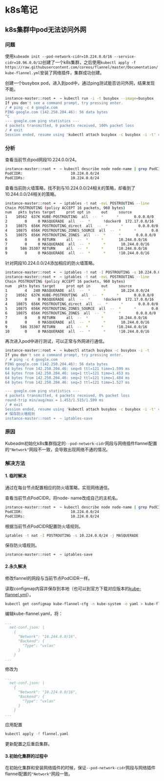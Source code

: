 # k8s笔记

## k8s集群中pod无法访问外网

### 问题

使用`kubeadm init --pod-network-cidr=10.224.0.0/16 --service-cidr=10.96.0.0/12`创建了一个k8s集群，之后使用`kubectl apply -f https://raw.githubusercontent.com/coreos/flannel/master/Documentation/kube-flannel.yml`安装了网络插件，集群成功创建。

创建一个busybox pod，进入到pod中，通过ping测试能否访问外网，结果发现不能。

```bash
instance-master::root ➜  ~ kubectl run -i -t busybox --image=busybox
If you don't see a command prompt, try pressing enter.
/ # ping -c 4 google.com
PING google.com (142.250.204.46): 56 data bytes
^C
--- google.com ping statistics ---
4 packets transmitted, 0 packets received, 100% packet loss
/ # exit
Session ended, resume using 'kubectl attach busybox -c busybox -i -t' command when the pod is running
```

### 分析

查看当前节点pod网段10.224.0.0/24。

```bash
instance-master::root ➜  ~ kubectl describe node node-name | grep PodCIDR
PodCIDR:                      10.224.0.0/24
PodCIDRs:                     10.224.0.0/24
```

查看当前防火墙策略，找不到与10.224.0.0/24相关的策略，却看到了10.244.0.0/24相关的策略。

```bash
instance-master::root ➜  ~ iptables -t nat -nvL POSTROUTING --line
Chain POSTROUTING (policy ACCEPT 16 packets, 960 bytes)
num   pkts bytes target     prot opt in     out     source               destination
1    10562  637K KUBE-POSTROUTING  all  --  *      *       0.0.0.0/0            0.0.0.0/0            /* kubernetes postrouting rules */
2        0     0 MASQUERADE  all  --  *      !docker0  172.17.0.0/16        0.0.0.0/0
3    10875  656K POSTROUTING_direct  all  --  *      *       0.0.0.0/0            0.0.0.0/0
4    10875  656K POSTROUTING_ZONES_SOURCE  all  --  *      *       0.0.0.0/0            0.0.0.0/0
5    10875  656K POSTROUTING_ZONES  all  --  *      *       0.0.0.0/0            0.0.0.0/0
6        0     0 RETURN     all  --  *      *       10.244.0.0/16        10.244.0.0/16
7        0     0 MASQUERADE  all  --  *      *       10.244.0.0/16       !224.0.0.0/4
8      586 35307 RETURN     all  --  *      *      !10.244.0.0/16        10.224.0.0/24
9        0     0 MASQUERADE  all  --  *      *      !10.244.0.0/16        10.244.0.0/16
```

针对网段10.224.0.0/24添加相应的防火墙策略。

```bash
instance-master::root ➜  ~ iptables -t nat -I POSTROUTING -s 10.224.0.0/24 -j MASQUERADE
instance-master::root ➜  ~ iptables -t nat -nvL POSTROUTING --line
Chain POSTROUTING (policy ACCEPT 16 packets, 960 bytes)
num   pkts bytes target     prot opt in     out     source               destination
1        4   240 MASQUERADE  all  --  *      *       10.224.0.0/24        0.0.0.0/0
2    10562  637K KUBE-POSTROUTING  all  --  *      *       0.0.0.0/0            0.0.0.0/0            /* kubernetes postrouting rules */
3        0     0 MASQUERADE  all  --  *      !docker0  172.17.0.0/16        0.0.0.0/0
4    10875  656K POSTROUTING_direct  all  --  *      *       0.0.0.0/0            0.0.0.0/0
5    10875  656K POSTROUTING_ZONES_SOURCE  all  --  *      *       0.0.0.0/0            0.0.0.0/0
6    10875  656K POSTROUTING_ZONES  all  --  *      *       0.0.0.0/0            0.0.0.0/0
7        0     0 RETURN     all  --  *      *       10.244.0.0/16        10.244.0.0/16
8        0     0 MASQUERADE  all  --  *      *       10.244.0.0/16       !224.0.0.0/4
9      586 35307 RETURN     all  --  *      *      !10.244.0.0/16        10.224.0.0/24
10       0     0 MASQUERADE  all  --  *      *      !10.244.0.0/16        10.244.0.0/16
```

再次进入pod中进行测试，可以正常与外网进行通信。

```bash
instance-master::root ➜  ~ kubectl attach busybox -c busybox -i -t
If you don't see a command prompt, try pressing enter.
/ # ping -c 4 google.com
PING google.com (142.250.204.46): 56 data bytes
64 bytes from 142.250.204.46: seq=0 ttl=121 time=1.599 ms
64 bytes from 142.250.204.46: seq=1 ttl=121 time=1.453 ms
64 bytes from 142.250.204.46: seq=2 ttl=121 time=1.484 ms
64 bytes from 142.250.204.46: seq=3 ttl=121 time=1.527 ms

--- google.com ping statistics ---
4 packets transmitted, 4 packets received, 0% packet loss
round-trip min/avg/max = 1.453/1.515/1.599 ms
/ # exit
Session ended, resume using 'kubectl attach busybox -c busybox -i -t' command when the pod is running
# 保存防火墙规则
instance-master::root ➜  ~ iptables-save
```

### 原因

Kubeadm初始化k8s集群指定的`--pod-network-cidr`网段与网络插件flannel配置的`"Network"`网段不一致，会导致出现网络不通的情况。

### 解决方法

#### 1. 临时解决

通过在每台节点配置相应的防火墙策略，实现网络通信。

查看当前节点PodCIDR，将node- name改成自己的主机名。

```bash
instance-master::root ➜  ~ kubectl describe node node-name | grep PodCIDR
PodCIDR:                      10.224.0.0/24
PodCIDRs:                     10.224.0.0/24
```

根据当前节点PodCIDR配置防火墙规则。

```bash
iptables -t nat -I POSTROUTING -s 10.224.0.0/24 -j MASQUERADE
```

保存防火墙规则。

```bash
instance-master::root ➜  ~ iptables-save
```

#### 2.永久解决

修改flannel的网段与当前节点PodCIDR一样。

读取configmap内容并保存到本地（也可以到官方下载对应版本的[kube-flannel.yml](https://github.com/flannel-io/flannel/blob/master/Documentation/kube-flannel.yml)）。

```bash
kubectl get configmap kube-flannel-cfg -n kube-system -o yaml > kube-flannel.yaml
```

编辑kube-flannel.yaml，将：

```yaml
...
  net-conf.json: |
    {
      "Network": "10.244.0.0/16",
      "Backend": {
        "Type": "vxlan"
      }
    }
...
```

修改为

```yaml
...
  net-conf.json: |
    {
      "Network": "10.224.0.0/16",
      "Backend": {
        "Type": "vxlan"
      }
    }
...
```

应用配置

```bash
kubectl apply -f flannel.yaml
```

更新配置之后重启集群。

#### 3.初始化集群的过程中

在初始化集群和安装网络插件的时候，保证`--pod-network-cidr`网段与网络插件flannel配置的`"Network"`网段一致。